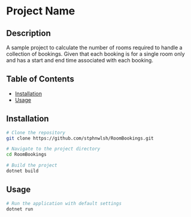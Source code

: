 # Project Name

## Description

A sample project to calculate the number of rooms required to handle a collection of bookings.  Given that each booking is for a single room only and has a start and end time associated with each booking.

## Table of Contents

- [Installation](#installation)
- [Usage](#usage)

## Installation

```bash
# Clone the repository
git clone https://github.com/stphnwlsh/RoomBookings.git

# Navigate to the project directory
cd RoomBookings

# Build the project
dotnet build
```

## Usage

```bash
# Run the application with default settings
dotnet run
```
